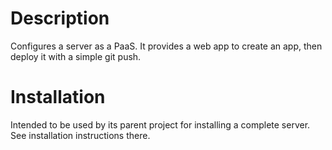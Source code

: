 Description
===========
Configures a server as a PaaS. It provides a web app to create an app,
then deploy it with a simple git push.

Installation
============

Intended to be used by its parent project for installing a complete
server. See installation instructions there.
